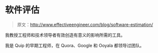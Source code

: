 # 软件评估

> 原文：<http://www.effectiveengineer.com/blog/software-estimation/>

我教授工程师和技术领导者有效创造有意义的影响所需的工具。

我是 Quip 的早期工程师，在 Quora、Google 和 Ooyala 都领导过团队。